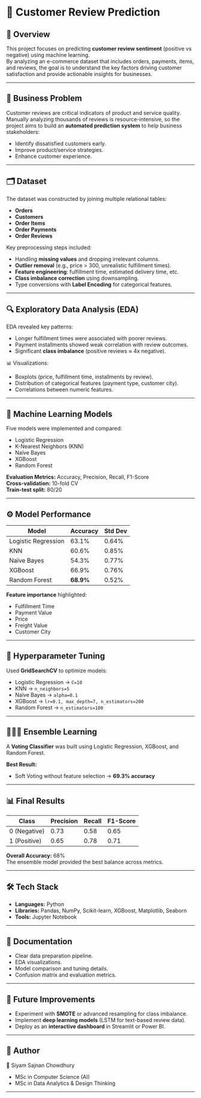 # 🛒 Customer Review Prediction

## 📖 Overview
This project focuses on predicting **customer review sentiment** (positive vs negative) using machine learning.  
By analyzing an e-commerce dataset that includes orders, payments, items, and reviews, the goal is to understand the key factors driving customer satisfaction and provide actionable insights for businesses.  

---

## 🎯 Business Problem
Customer reviews are critical indicators of product and service quality.  
Manually analyzing thousands of reviews is resource-intensive, so the project aims to build an **automated prediction system** to help business stakeholders:
- Identify dissatisfied customers early.
- Improve product/service strategies.
- Enhance customer experience.

---

## 🗂️ Dataset
The dataset was constructed by joining multiple relational tables:
- **Orders**
- **Customers**
- **Order Items**
- **Order Payments**
- **Order Reviews**

Key preprocessing steps included:
- Handling **missing values** and dropping irrelevant columns.
- **Outlier removal** (e.g., price > 300, unrealistic fulfillment times).
- **Feature engineering**: fulfillment time, estimated delivery time, etc.
- **Class imbalance correction** using downsampling.
- Type conversions with **Label Encoding** for categorical features.

---

## 🔍 Exploratory Data Analysis (EDA)
EDA revealed key patterns:
- Longer fulfillment times were associated with poorer reviews.
- Payment installments showed weak correlation with review outcomes.
- Significant **class imbalance** (positive reviews ≈ 4x negative).

📊 Visualizations:  
- Boxplots (price, fulfillment time, installments by review).  
- Distribution of categorical features (payment type, customer city).  
- Correlations between numeric features.

---

## 🤖 Machine Learning Models
Five models were implemented and compared:
- Logistic Regression  
- K-Nearest Neighbors (KNN)  
- Naïve Bayes  
- XGBoost  
- Random Forest  

**Evaluation Metrics:** Accuracy, Precision, Recall, F1-Score  
**Cross-validation:** 10-fold CV  
**Train-test split:** 80/20  

---

## ⚙️ Model Performance
| Model                | Accuracy | Std Dev |
|-----------------------|----------|---------|
| Logistic Regression   | 63.1%    | 0.64%   |
| KNN                  | 60.6%    | 0.85%   |
| Naïve Bayes          | 54.3%    | 0.77%   |
| XGBoost              | 66.9%    | 0.76%   |
| Random Forest        | **68.9%**| 0.52%   |

**Feature importance** highlighted:  
- Fulfillment Time  
- Payment Value  
- Price  
- Freight Value  
- Customer City  

---

## 🔧 Hyperparameter Tuning
Used **GridSearchCV** to optimize models:
- Logistic Regression → `C=10`  
- KNN → `n_neighbors=5`  
- Naïve Bayes → `alpha=0.1`  
- XGBoost → `lr=0.1, max_depth=7, n_estimators=200`  
- Random Forest → `n_estimators=100`

---

## 🧑‍🤝‍🧑 Ensemble Learning
A **Voting Classifier** was built using Logistic Regression, XGBoost, and Random Forest.  

**Best Result:**  
- Soft Voting without feature selection → **69.3% accuracy**

---

## 📊 Final Results
| Class | Precision | Recall | F1-Score |
|-------|-----------|--------|----------|
| 0 (Negative) | 0.73 | 0.58 | 0.65 |
| 1 (Positive) | 0.65 | 0.78 | 0.71 |

**Overall Accuracy:** 68%  
The ensemble model provided the best balance across metrics.

---

## 🛠️ Tech Stack
- **Languages:** Python  
- **Libraries:** Pandas, NumPy, Scikit-learn, XGBoost, Matplotlib, Seaborn  
- **Tools:** Jupyter Notebook  

---

## 📑 Documentation
- Clear data preparation pipeline.  
- EDA visualizations.  
- Model comparison and tuning details.  
- Confusion matrix and evaluation metrics.  

---

## 🚀 Future Improvements
- Experiment with **SMOTE** or advanced resampling for class imbalance.  
- Implement **deep learning models** (LSTM for text-based review data).  
- Deploy as an **interactive dashboard** in Streamlit or Power BI.

---

## 📌 Author
👤 Siyam Sajnan Chowdhury  
- MSc in Computer Science (AI)  
- MSc in Data Analytics & Design Thinking  

---
